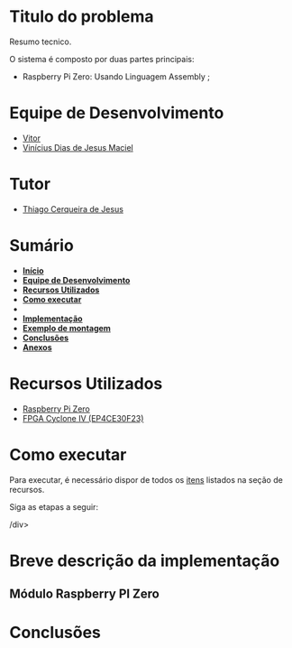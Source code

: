 <div id="inicio">
    <h1>Titulo do problema</h1>
	<p align="justify"> 
		Resumo tecnico.
    <p>
        O sistema é composto por duas partes principais: 
    </p>
    <ul>
		<li><p>Raspberry Pi Zero: Usando Linguagem Assembly ;</p></li>
	</ul>	
</div>

<div id="equipe">
    <h1>Equipe de Desenvolvimento</h1>
    <ul>
		<li><a href="https://github.com/VitorVA6"> Vitor </li>
		<li><a href="https://github.com/ViniciusDJM"> Vinícius Dias de Jesus Maciel </a></li>
	</ul>
    <h1>Tutor</h1>
    <ul>
        <li><a href="https://github.com/thiagocj">Thiago Cerqueira de Jesus</a></li>
    </ul>
</div>

<div id="sumario">
    <h1>Sumário</h1>
	<ul>
		<li><a href="#inicio"> <b>Início</b></li>
        <li><a href="#equipe"> <b>Equipe de Desenvolvimento</b></li>
		<li><a href="#recursos-utilizados"> <b>Recursos Utilizados</b> </a></li>
		<li><a href="#como-executar"> <b>Como executar</b> </a> </li>
        <li><a href="#funcionamento"> </a> </li>
        <li><a href="#implementacao"> <b>Implementação</b> </a> </li>
        <li><a href="#testes"> <b>Exemplo de montagem</b> </a> </li>
        <li><a href="#conclusoes"> <b>Conclusões</b> </a> </li>
		<li><a href="#anexos"> <b>Anexos</b> </a></li>
	</ul>	
</div>

<div id="recursos-utilizados">
	<h1> Recursos Utilizados </h1>
	<ul>
        <li><a href="#raspberry-pi-zero">Raspberry Pi Zero</a></li>
		<li><a href="#fpga">FPGA Cyclone IV (EP4CE30F23)</a></li>
	</ul>	
</div>

<div id="como-executar">
    <h1>Como executar</h1>
    <p>
        Para executar, é necessário dispor de todos os <a href="#recursos-utilizados">itens</a> listados na seção de recursos.
    </p>
    <p>
        Siga as etapas a seguir:
    </p>
 
<div id="funcionamento">
 /div>

<div id="implementacao">
    <h1>Breve descrição da implementação</h1>
    <h2>Módulo Raspberry PI Zero</h2>
 
</div>

<div id="conclusoes">
    <h1>Conclusões</h1>
    <p>
       </p>
</div>

<div id="anexos">
		
</div>
